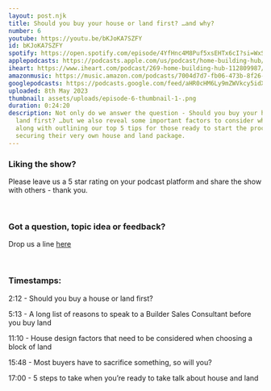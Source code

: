 ```yaml
---
layout: post.njk
title: Should you buy your house or land first? …and why?
number: 6
youtube: https://youtu.be/bKJoKA7SZFY
id: bKJoKA7SZFY
spotify: https://open.spotify.com/episode/4YfHnc4M8Puf5xsEHTx6cI?si=WxSeB3JxTfeapJvxVEn7YQ
applepodcasts: https://podcasts.apple.com/us/podcast/home-building-hub/id1681936589
iheart: https://www.iheart.com/podcast/269-home-building-hub-112809987/
amazonmusic: https://music.amazon.com/podcasts/7004d7d7-fb06-473b-8f26-8ce9992cac11/episodes/931d6e94-9c0e-4c55-bfc9-8e3ed30a77e3/home-building-hub-ep-6-should-you-buy-your-house-or-land-first-%E2%80%A6and-why
googlepodcasts: https://podcasts.google.com/feed/aHR0cHM6Ly9mZWVkcy5idXp6c3Byb3V0LmNvbS8yMTM5MTU1LnJzcw==
uploaded: 8th May 2023
thumbnail: assets/uploads/episode-6-thumbnail-1-.png
duration: 0:24:20
description: Not only do we answer the question - Should you buy your house or
  land first? …but we also reveal some important factors to consider when buying
  along with outlining our top 5 tips for those ready to start the process of
  securing their very own house and land package.
---
```

### Liking the show?

Please leave us a 5 star rating on your podcast platform and share the show with others - thank you.

<br>

### Got a question, topic idea or feedback?

Drop us a line <a href="/contact" id="contact-us" target="_blank">here</a>

<br>

### Timestamps:

2:12 - Should you buy a house or land first?

5:13 - A long list of reasons to speak to a Builder Sales Consultant before you buy land

11:10 - House design factors that need to be considered when choosing a block of land

15:48 - Most buyers have to sacrifice something, so will you?

17:00 - 5 steps to take when you’re ready to take talk about house and land
